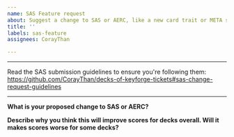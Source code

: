 ```yaml
---
name: SAS Feature request
about: Suggest a change to SAS or AERC, like a new card trait or META score
title: ''
labels: sas-feature
assignees: CorayThan

---
```


********************************************
Read the SAS submission guidelines to ensure you're following them:
https://github.com/CorayThan/decks-of-keyforge-tickets#sas-change-request-guidelines
********************************************

**What is your proposed change to SAS or AERC?**

**Describe why you think this will improve scores for decks overall. Will it makes scores worse for some decks?**

